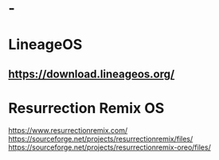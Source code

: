 # -


# LineageOS
https://download.lineageos.org/
---------------------------------
# Resurrection Remix OS
https://www.resurrectionremix.com/
https://sourceforge.net/projects/resurrectionremix/files/
https://sourceforge.net/projects/resurrectionremix-oreo/files/

